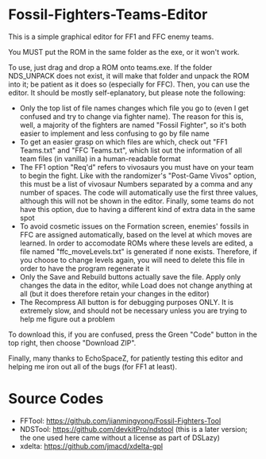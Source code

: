 # Fossil-Fighters-Teams-Editor
This is a simple graphical editor for FF1 and FFC enemy teams.

You MUST put the ROM in the same folder as the exe, or it won't work.

To use, just drag and drop a ROM onto teams.exe. If the folder NDS_UNPACK
does not exist, it will make that folder and unpack the ROM into it; be patient as it does so (especially for FFC). Then, you can use the
editor. It should be mostly self-eplanatory, but please note the following:
- Only the top list of file names changes which file you go to (even I get confused and try to change via fighter name). The reason
  for this is, well, a majority of the fighters are named "Fossil Fighter", so it's both easier to implement and less confusing to go
  by file name
- To get an easier grasp on which files are which, check out "FF1 Teams.txt" and "FFC Teams.txt", which list out the information of
  all team files (in vanilla) in a human-readable format
- The FF1 option "Req'd" refers to vivosaurs you must have on your team to begin the fight. Like with the randomizer's "Post-Game
  Vivos" option, this must be a list of vivosaur Numbers separated by a comma and any number of spaces. The code will automatically
  use the first three values, although this will not be shown in the editor. Finally, some teams do not have this option, due to
  having a different kind of extra data in the same spot
- To avoid cosmetic issues on the Formation screen, enemies' fossils in FFC are assigned automatically, based on the level
  at which moves are learned. In order to accomodate ROMs where these levels are edited, a file named "ffc_moveLevels.txt" is
  generated if none exists. Therefore, if you choose to change levels again, you will need to delete this file in order to
  have the program regenerate it
- Only the Save and Rebuild buttons actually save the file. Apply only changes the data in the editor, while Load does not change
  anything at all (but it does therefore retain your changes in the editor)
- The Recompress All button is for debugging purposes ONLY. It is extremely slow, and should not be necessary unless you are trying
  to help me figure out a problem
  
To download this, if you are confused, press the Green "Code" button in the top right, then choose "Download ZIP".

Finally, many thanks to EchoSpaceZ, for patiently testing this editor and helping me iron out all of the bugs (for FF1 at least).

# Source Codes
- FFTool: https://github.com/jianmingyong/Fossil-Fighters-Tool
- NDSTool: https://github.com/devkitPro/ndstool (this is a later version; the one used here came without a license as part of DSLazy)
- xdelta: https://github.com/jmacd/xdelta-gpl